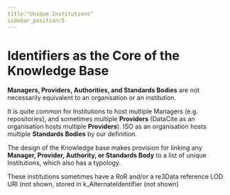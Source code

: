 ```yaml
---
title:"Unique Institutions"
sidebar_position:5
---
```


# Identifiers as the Core of the Knowledge Base

**Managers, Providers, Authorities, and Standards Bodies** are not necessarily equivalent to an organisation or an institution. 

It is quite common for Institutions to host multiple Managers (e.g. repositories), and sometimes multiple **Providers** (DataCite as an organisation hosts multiple **Providers**). 
ISO as an organisation hosts multiple **Standards Bodies** by our definition.

The design of the Knowledge base makes provision for linking any **Manager, Provider, Authority, or Standards Body** to a list of unique Institutions, which also has a typology. 

These institutions sometimes have a RoR and/or a re3Data reference LOD URI (not shown, stored in k_AlternateIdentifier (not shown)
